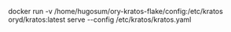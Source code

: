docker run -v /home/hugosum/ory-kratos-flake/config:/etc/kratos oryd/kratos:latest serve --config /etc/kratos/kratos.yaml
